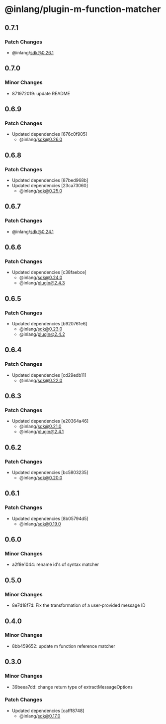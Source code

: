 # @inlang/plugin-m-function-matcher

## 0.7.1

### Patch Changes

- @inlang/sdk@0.26.1

## 0.7.0

### Minor Changes

- 871972019: update README

## 0.6.9

### Patch Changes

- Updated dependencies [676c0f905]
  - @inlang/sdk@0.26.0

## 0.6.8

### Patch Changes

- Updated dependencies [87bed968b]
- Updated dependencies [23ca73060]
  - @inlang/sdk@0.25.0

## 0.6.7

### Patch Changes

- @inlang/sdk@0.24.1

## 0.6.6

### Patch Changes

- Updated dependencies [c38faebce]
  - @inlang/sdk@0.24.0
  - @inlang/plugin@2.4.3

## 0.6.5

### Patch Changes

- Updated dependencies [b920761e6]
  - @inlang/sdk@0.23.0
  - @inlang/plugin@2.4.2

## 0.6.4

### Patch Changes

- Updated dependencies [cd29edb11]
  - @inlang/sdk@0.22.0

## 0.6.3

### Patch Changes

- Updated dependencies [e20364a46]
  - @inlang/sdk@0.21.0
  - @inlang/plugin@2.4.1

## 0.6.2

### Patch Changes

- Updated dependencies [bc5803235]
  - @inlang/sdk@0.20.0

## 0.6.1

### Patch Changes

- Updated dependencies [8b05794d5]
  - @inlang/sdk@0.19.0

## 0.6.0

### Minor Changes

- a2f8e1044: rename id's of syntax matcher

## 0.5.0

### Minor Changes

- 8e7d18f7d: Fix the transformation of a user-provided message ID

## 0.4.0

### Minor Changes

- 8bb459652: update m function reference matcher

## 0.3.0

### Minor Changes

- 39beea7dd: change return type of extractMessageOptions

### Patch Changes

- Updated dependencies [cafff8748]
  - @inlang/sdk@0.17.0
